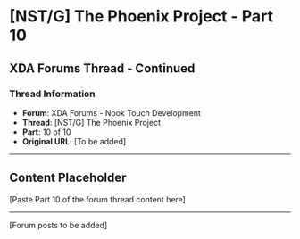 # [NST/G] The Phoenix Project - Part 10

## XDA Forums Thread - Continued

### Thread Information
- **Forum**: XDA Forums - Nook Touch Development
- **Thread**: [NST/G] The Phoenix Project
- **Part**: 10 of 10
- **Original URL**: [To be added]

---

## Content Placeholder
[Paste Part 10 of the forum thread content here]

---

[Forum posts to be added]
